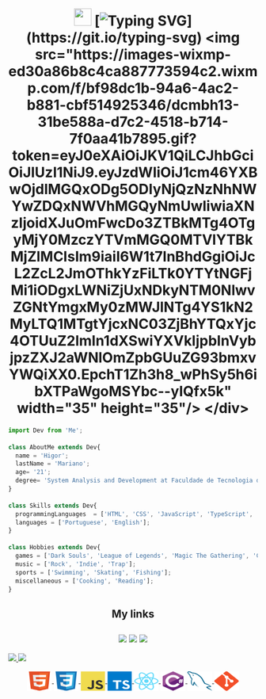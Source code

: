 # <div align=center><img src="https://images-wixmp-ed30a86b8c4ca887773594c2.wixmp.com/f/bf98dc1b-94a6-4ac2-b881-cbf514925346/dcmbh13-31be588a-d7c2-4518-b714-7f0aa41b7895.gif?token=eyJ0eXAiOiJKV1QiLCJhbGciOiJIUzI1NiJ9.eyJzdWIiOiJ1cm46YXBwOjdlMGQxODg5ODIyNjQzNzNhNWYwZDQxNWVhMGQyNmUwIiwiaXNzIjoidXJuOmFwcDo3ZTBkMTg4OTgyMjY0MzczYTVmMGQ0MTVlYTBkMjZlMCIsIm9iaiI6W1t7InBhdGgiOiJcL2ZcL2JmOThkYzFiLTk0YTYtNGFjMi1iODgxLWNiZjUxNDkyNTM0NlwvZGNtYmgxMy0zMWJlNTg4YS1kN2MyLTQ1MTgtYjcxNC03ZjBhYTQxYjc4OTUuZ2lmIn1dXSwiYXVkIjpbInVybjpzZXJ2aWNlOmZpbGUuZG93bmxvYWQiXX0.EpchT1Zh3h8_wPhSy5h6ibXTPaWgoMSYbc--yIQfx5k" width="35" height="35" /> [![Typing SVG](https://readme-typing-svg.demolab.com?font=Fira+Code&pause=1000&color=CE6739&center=true&vCenter=true&width=270&height=25&lines=Welcome+to+my+Git+!)](https://git.io/typing-svg) <img src="https://images-wixmp-ed30a86b8c4ca887773594c2.wixmp.com/f/bf98dc1b-94a6-4ac2-b881-cbf514925346/dcmbh13-31be588a-d7c2-4518-b714-7f0aa41b7895.gif?token=eyJ0eXAiOiJKV1QiLCJhbGciOiJIUzI1NiJ9.eyJzdWIiOiJ1cm46YXBwOjdlMGQxODg5ODIyNjQzNzNhNWYwZDQxNWVhMGQyNmUwIiwiaXNzIjoidXJuOmFwcDo3ZTBkMTg4OTgyMjY0MzczYTVmMGQ0MTVlYTBkMjZlMCIsIm9iaiI6W1t7InBhdGgiOiJcL2ZcL2JmOThkYzFiLTk0YTYtNGFjMi1iODgxLWNiZjUxNDkyNTM0NlwvZGNtYmgxMy0zMWJlNTg4YS1kN2MyLTQ1MTgtYjcxNC03ZjBhYTQxYjc4OTUuZ2lmIn1dXSwiYXVkIjpbInVybjpzZXJ2aWNlOmZpbGUuZG93bmxvYWQiXX0.EpchT1Zh3h8_wPhSy5h6ibXTPaWgoMSYbc--yIQfx5k" width="35" height="35"/> </div>

```JavaScript
import Dev from 'Me';

class AboutMe extends Dev{
  name = 'Higor';
  lastName = 'Mariano';
  age= '21';
  degree= 'System Analysis and Development at Faculdade de Tecnologia de São José dos Campos - Prof. Jessen Vidal';
}

class Skills extends Dev{
  programmingLanguages  = ['HTML', 'CSS', 'JavaScript', 'TypeScript', 'React', 'React Native', 'C#'];
  languages = ['Portuguese', 'English'];
}

class Hobbies extends Dev{
  games = ['Dark Souls', 'League of Legends', 'Magic The Gathering', 'Chess'];
  music = ['Rock', 'Indie', 'Trap'];
  sports = ['Swimming', 'Skating', 'Fishing'];
  miscellaneous = ['Cooking', 'Reading'];
}
```

<h2 align="center">My links</br></br><a href="https://www.linkedin.com/in/higor-mariano-5587b81b8/" target="_blank"><img src="https://img.shields.io/badge/linkedin-%230077B5.svg?&style=for-the-badge&logo=linkedin&logoColor=white" target="_blank"></a>
<a href="https://steamcommunity.com/id/gnomo_de_oculos" target="_blank"><img src="https://img.shields.io/badge/Steam-000000?style=for-the-badge&logo=steam&logoColor=white" target="_blank"></a>
<a href="mailto:<higormariano10@gmail.com>" alt="gmail" target="_blank"><img src="https://img.shields.io/badge/-Gmail-FF0000?style=for-the-badge&labelColor=FF0000&logo=gmail&logoColor=white&link=mailto:higormariano10@gmail.com" /></a>
</h2>

<a href="https://github.com/Higor-SM">
  <img height="170em" src="https://github-readme-stats-sigma-five.vercel.app/api?username=Higor-SM&show_icons=true&count_private=true&hide_border=true&title_color=CE6739FF&icon_color=CE6739FF&text_color=c9d1d9&bg_color=0d1117"/>
  <img height="170em" src="https://github-readme-stats-sigma-five.vercel.app/api/top-langs/?username=Higor-SM&hide=jupyter%20notebook&langs_count=6&layout=compact&show_icons=true&&hide_border=true&title_color=CE6739FF&text_color=c9d1d9&bg_color=0d1117"/>
  <div align="center" style="display: inline_block"><br>
<img align="center" alt="HTML" height="40" width="50" src="https://github.com/devicons/devicon/blob/master/icons/html5/html5-original.svg">
  <img align="center" alt="CSS" height="40" width="50" src="https://github.com/devicons/devicon/blob/master/icons/css3/css3-original.svg">
  <img align="center" alt="Js" height="40" width="50" src="https://github.com/devicons/devicon/blob/master/icons/javascript/javascript-original.svg">
  <img align="center" alt="Ts" height="40" width="50" src="https://github.com/devicons/devicon/blob/master/icons/typescript/typescript-original.svg">
  <img align="center" alt="React" height="40" width="50" src="https://github.com/devicons/devicon/blob/master/icons/react/react-original.svg">
  <img align="center" alt="Git" height="40" width="50" src="https://github.com/devicons/devicon/blob/master/icons/csharp/csharp-original.svg">
   <img align="center" alt="Git" height="40" width="50" src="https://github.com/devicons/devicon/blob/master/icons/mysql/mysql-original.svg">
  <img align="center" alt="Git" height="40" width="50" src="https://github.com/devicons/devicon/blob/master/icons/git/git-original.svg">
</div>
</div>

